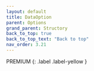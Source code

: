 ```yaml
---
layout: default
title: DataOption
parent: Options
grand_parent: Structory
back_to_top: true
back_to_top_text: "Back to top"
nav_order: 3.21
---
```



PREMIUM
{: .label .label-yellow }